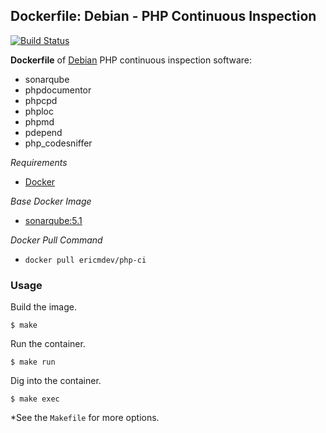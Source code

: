 ## Dockerfile: Debian - PHP Continuous Inspection

[![Build Status](https://travis-ci.org/ericmdev/php-ci.dockerfile.svg?branch=master)](https://travis-ci.org/ericmdev/php-ci.dockerfile)

**Dockerfile** of [Debian](https://www.debian.org/) PHP continuous inspection software:

- sonarqube
- phpdocumentor
- phpcpd
- phploc
- phpmd
- pdepend
- php_codesniffer

*Requirements*
- [Docker](https://www.docker.com/) 

*Base Docker Image*
- [sonarqube:5.1](https://hub.docker.com/_/sonarqube/)

*Docker Pull Command*
- `docker pull ericmdev/php-ci`

### Usage

Build the image.

    $ make

Run the container.

    $ make run

Dig into the container.

    $ make exec

*See the `Makefile` for more options.